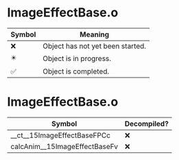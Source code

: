 # ImageEffectBase.o
| Symbol | Meaning 
| ------------- | ------------- 
| :x: | Object has not yet been started. 
| :eight_pointed_black_star: | Object is in progress. 
| :white_check_mark: | Object is completed. 


# ImageEffectBase.o
| Symbol | Decompiled? |
| ------------- | ------------- |
| __ct__15ImageEffectBaseFPCc | :x: |
| calcAnim__15ImageEffectBaseFv | :x: |
